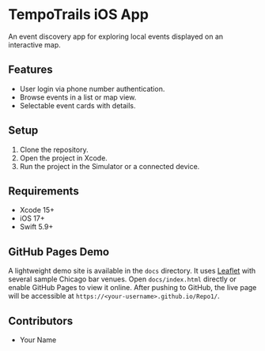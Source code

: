 # TempoTrails iOS App

An event discovery app for exploring local events displayed on an interactive map.

## Features
- User login via phone number authentication.
- Browse events in a list or map view.
- Selectable event cards with details.

## Setup
1. Clone the repository.
2. Open the project in Xcode.
3. Run the project in the Simulator or a connected device.

## Requirements
- Xcode 15+
- iOS 17+
- Swift 5.9+

## GitHub Pages Demo
A lightweight demo site is available in the `docs` directory. It uses [Leaflet](https://leafletjs.com/) with several sample Chicago bar venues. Open `docs/index.html` directly or enable GitHub Pages to view it online. After pushing to GitHub, the live page will be accessible at `https://<your-username>.github.io/Repo1/`.

## Contributors
- Your Name
